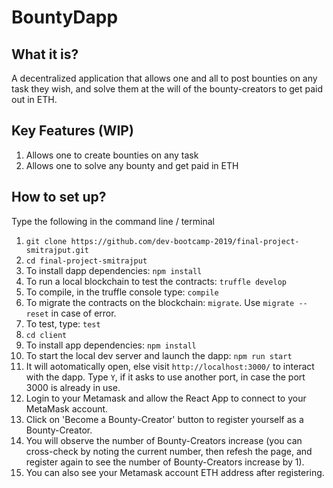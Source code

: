 # BountyDapp

## What it is?

A decentralized application that allows one and all to post bounties on any task they wish, and solve them at the will of the bounty-creators to get paid out in ETH.

## Key Features (WIP)

1. Allows one to create bounties on any task
2. Allows one to solve any bounty and get paid in ETH 

## How to set up?

Type the following in the command line / terminal

1. `git clone https://github.com/dev-bootcamp-2019/final-project-smitrajput.git`
2. `cd final-project-smitrajput`
3. To install dapp dependencies: `npm install`
4. To run a local blockchain to test the contracts: `truffle develop`
5. To compile, in the truffle console type: `compile`
6. To migrate the contracts on the blockchain: `migrate`. Use `migrate --reset` in case of error.
7. To test, type: `test`
8. `cd client`
9. To install app dependencies: `npm install`
10. To start the local dev server and launch the dapp: `npm run start`
11. It will aotomatically open, else visit `http://localhost:3000/` to interact with the dapp.
    Type `Y`, if it asks to use another port, in case the port 3000 is already in use.
12. Login to your Metamask and allow the React App to connect to your MetaMask account.
13. Click on 'Become a Bounty-Creator' button to register yourself as a Bounty-Creator.
14. You will observe the number of Bounty-Creators increase (you can cross-check by noting the current number, then refesh the page, and register again to see the number of Bounty-Creators increase by 1).
15. You can also see your Metamask account ETH address after registering.
